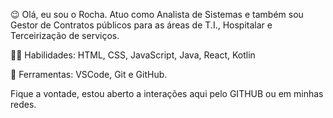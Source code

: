 😉 Olá, eu sou o Rocha. Atuo como Analista de Sistemas e também sou Gestor de Contratos públicos para as áreas de T.I., Hospitalar e Terceirização de serviços.

🐱‍💻 Habilidades: HTML, CSS, JavaScript, Java, React, Kotlin

🧯 Ferramentas: VSCode, Git e GitHub.

   Fique a vontade, estou aberto a interações aqui pelo GITHUB ou em minhas redes.
